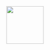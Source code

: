 <div id="header" align="center">
  <img src="[https://media.giphy.com/media/M9gbBd9nbDrOTu1Mqx/giphy.gif](https://media.giphy.com/media/QTfX9Ejfra3ZmNxh6B/giphy.gif)https://media.giphy.com/media/QTfX9Ejfra3ZmNxh6B/giphy.gif" width="100"/>
</div>
